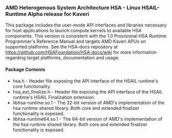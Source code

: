 ### AMD Heterogenous System Architecture HSA - Linux HSAIL-Runtime Alpha release for Kaveri

This package includes the user-mode API interfaces and libraries necessary for host applications to launch compute kernels to available HSA components. This version is consistent with the 1.0 Provisional HSA Runtime Programmer's Reference Manual and targets AMD Kaveri APUs on supported platforms. See the HSA-docs repository at https://github.com/HSAFoundation/HSA-docs/wiki for more information regarding target platforms, documentation and usage.

#### Package Contents

* hsa.h - Header file exposing the API interface of the HSAIL runtime's core functionality.
* hsa_ext_finalize.h - Header file exposing the API interface of the HSAIL runtime's HSAIL Finalization extension.
* libhsa-runtime.so.1 - The 32-bit version of AMD's implementation of the hsa runtime shared library. Both core and extended finalizer functionality is exposed.
* libhsa-runtime64.so.1 - The 64-bit version of AMD's implementation of the hsa runtime shared library. Both core and extended finalizer functionality is exposed.
